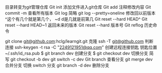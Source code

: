 目录转变为git管理仓库
Git init
添加文件进入git仓库
Git add
注释修改内容
Git commit -m
查看所有版本
Git log
简略 git log --pretty=oneline
修改回以前版本
^这个有几个就是第几个， ~d
d是几就是前第几
Git reset --hard HEAD^
Git reset --hard HEAD~1
返回未来的版本
Git reset --hard 版本号
Git reflog 历史命令

git clone git@github.com:hclg/learngit.git 克隆
ssh -T git@github.com 判断连接
ssh-keygen -t rsa -C "2249121951@qq.com" 创建远程连接钥匙
钥匙位置 ~/.ssh/id_rsa.pub
$ git branch dev 创建分支
$ git checkout dev 切换分支
简写 git checkout -b dev
	git switch -c dev
Git branch 查看分支
git merge dev 合并分支
 切换 switch 分支
git branch -d dev 删除分支
